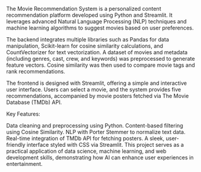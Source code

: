 The Movie Recommendation System is a personalized content recommendation platform developed using Python and Streamlit. It leverages advanced Natural Language Processing (NLP) techniques and machine learning algorithms to suggest movies based on user preferences.

The backend integrates multiple libraries such as Pandas for data manipulation, Scikit-learn for cosine similarity calculations, and CountVectorizer for text vectorization. A dataset of movies and metadata (including genres, cast, crew, and keywords) was preprocessed to generate feature vectors. Cosine similarity was then used to compare movie tags and rank recommendations.

The frontend is designed with Streamlit, offering a simple and interactive user interface. Users can select a movie, and the system provides five recommendations, accompanied by movie posters fetched via The Movie Database (TMDb) API.

Key Features:

Data cleaning and preprocessing using Python.
Content-based filtering using Cosine Similarity.
NLP with Porter Stemmer to normalize text data.
Real-time integration of TMDb API for fetching posters.
A sleek, user-friendly interface styled with CSS via Streamlit.
This project serves as a practical application of data science, machine learning, and web development skills, demonstrating how AI can enhance user experiences in entertainment.

